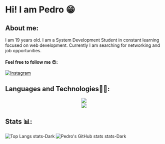 # Hi! I am Pedro 😁

## About me:
I am 19 years old. I am a System Development Student in constant learning focused on web development. Currently I am searching for networking and job opportunities.

#### Feel free to follow me 😉:
[![Instagram](https://img.shields.io/badge/Instagram-E4405F?style=for-the-badge&logo=instagram&logoColor=white)](https://www.instagram.com/pedroo.mdm/)


## Languages and Technologies👨‍💻:
<div>
  <div align = center>
  <img src="https://skillicons.dev/icons?i=mysql,html,css,tailwind,javascript,react,typescript,node"/>
  </div>
  <div align = center>
  <img src="https://skillicons.dev/icons?i=vite,yarn,git,github,npm,notion,,"/>
  </div>
</div>

## Stats 📊:
![Top Langs stats-Dark](https://github-readme-stats.vercel.app/api/top-langs/?username=P3droVMarques&layout=donut&theme=aura#gh-dark-mode-only)
![Pedro's GitHub stats stats-Dark](https://github-readme-stats.vercel.app/api?username=P3droVMarques&show_icons=true&theme=aura#gh-dark-mode-only)



